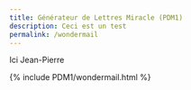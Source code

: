 ```yaml
---
title: Générateur de Lettres Miracle (PDM1)
description: Ceci est un test
permalink: /wondermail
---
```

Ici Jean-Pierre

{% include PDM1/wondermail.html %}
